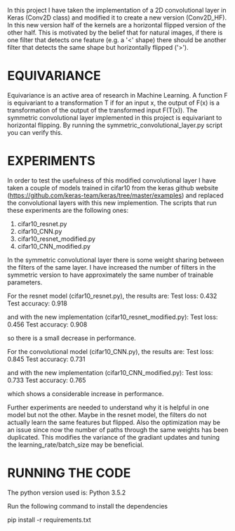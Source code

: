 In this project I have taken the implementation of a 2D convolutional layer in Keras (Conv2D class) and modified it to create a new version (Conv2D_HF). In this new version half of the kernels are a horizontal flipped version of the other half. This is motivated by the belief that for natural images, if there is one filter that detects one feature (e.g. a '<' shape) there should be another filter that detects the same shape but horizontally flipped ('>').

# EQUIVARIANCE

Equivariance is an active area of research in Machine Learning. A function F is equivariant to a transformation T if for an input x, the output of F(x) is a transformation of the output of the transformed input F(T(x)). The symmetric convolutional layer implemented in this project is equivariant to horizontal flipping. By running the symmetric_convolutional_layer.py script you can verify this.

# EXPERIMENTS

In order to test the usefulness of this modified convolutional layer I have taken a couple of models trained in cifar10 from the keras github website (https://github.com/keras-team/keras/tree/master/examples) and replaced the convolutional layers with this new implemention. The scripts that run these experiments are the following ones:
1) cifar10_resnet.py
2) cifar10_CNN.py
3) cifar10_resnet_modified.py
4) cifar10_CNN_modified.py

In the symmetric convolutional layer there is some weight sharing between the filters of the same layer. I have increased the number of filters in the symmetric version to have approximately the same number of trainable parameters.

For the resnet model (cifar10_resnet.py), the results are:
Test loss: 0.432
Test accuracy: 0.918

and with the new implementation (cifar10_resnet_modified.py):
Test loss: 0.456
Test accuracy: 0.908

so there is a small decrease in performance.

For the convolutional model (cifar10_CNN.py), the results are:
Test loss: 0.845
Test accuracy: 0.731

and with the new implementation (cifar10_CNN_modified.py):
Test loss: 0.733
Test accuracy: 0.765

which shows a considerable increase in performance.

Further experiments are needed to understand why it is helpful in one model but not the other. Maybe in the resnet model, the filters do not actually learn the same features but flipped. Also the optimization may be an issue since now the number of paths through the same weights has been duplicated. This modifies the variance of the gradiant updates and tuning the learning_rate/batch_size may be beneficial.

# RUNNING THE CODE

The python version used is:
Python 3.5.2

Run the following command to install the dependencies

pip install -r requirements.txt
